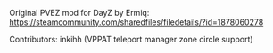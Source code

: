Original PVEZ mod for DayZ by Ermiq: https://steamcommunity.com/sharedfiles/filedetails/?id=1878060278

Contributors:
inkihh (VPPAT teleport manager zone circle support)
